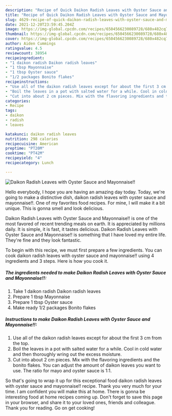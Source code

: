 ```yaml
---
description: "Recipe of Quick Daikon Radish Leaves with Oyster Sauce and Mayonnaise!!"
title: "Recipe of Quick Daikon Radish Leaves with Oyster Sauce and Mayonnaise!!"
slug: 4629-recipe-of-quick-daikon-radish-leaves-with-oyster-sauce-and-mayonnaise
date: 2021-12-20T23:59:45.204Z
image: https://img-global.cpcdn.com/recipes/6504566230089728/680x482cq70/daikon-radish-leaves-with-oyster-sauce-and-mayonnaise-recipe-main-photo.jpg
thumbnail: https://img-global.cpcdn.com/recipes/6504566230089728/680x482cq70/daikon-radish-leaves-with-oyster-sauce-and-mayonnaise-recipe-main-photo.jpg
cover: https://img-global.cpcdn.com/recipes/6504566230089728/680x482cq70/daikon-radish-leaves-with-oyster-sauce-and-mayonnaise-recipe-main-photo.jpg
author: Aiden Cummings
ratingvalue: 4.5
reviewcount: 38954
recipeingredient:
- "1 daikon radish Daikon radish leaves"
- "1 tbsp Mayonnaise"
- "1 tbsp Oyster sauce"
- "1/2 packages Bonito flakes"
recipeinstructions:
- "Use all of the daikon radish leaves except for about the first 3 cm from the top."
- "Boil the leaves in a pot with salted water for a while. Cool in cold water and then thoroughly wring out the excess moisture."
- "Cut into about 2 cm pieces. Mix with the flavoring ingredients and the bonito flakes. You can adjust the amount of daikon leaves you want to use. The ratio for mayo and oyster sauce is 1:1."
categories:
- Recipe
tags:
- daikon
- radish
- leaves

katakunci: daikon radish leaves 
nutrition: 298 calories
recipecuisine: American
preptime: "PT20M"
cooktime: "PT42M"
recipeyield: "4"
recipecategory: Lunch

---
```



![Daikon Radish Leaves with Oyster Sauce and Mayonnaise!!](https://img-global.cpcdn.com/recipes/6504566230089728/680x482cq70/daikon-radish-leaves-with-oyster-sauce-and-mayonnaise-recipe-main-photo.jpg)

Hello everybody, I hope you are having an amazing day today. Today, we're going to make a distinctive dish, daikon radish leaves with oyster sauce and mayonnaise!!. One of my favorites food recipes. For mine, I will make it a bit unique. This is gonna smell and look delicious.



Daikon Radish Leaves with Oyster Sauce and Mayonnaise!! is one of the most favored of recent trending meals on earth. It is appreciated by millions daily. It is simple, it is fast, it tastes delicious. Daikon Radish Leaves with Oyster Sauce and Mayonnaise!! is something that I have loved my entire life. They're fine and they look fantastic.


To begin with this recipe, we must first prepare a few ingredients. You can cook daikon radish leaves with oyster sauce and mayonnaise!! using 4 ingredients and 3 steps. Here is how you cook it.

<!--inarticleads1-->

##### The ingredients needed to make Daikon Radish Leaves with Oyster Sauce and Mayonnaise!!:

1. Take 1 daikon radish Daikon radish leaves
1. Prepare 1 tbsp Mayonnaise
1. Prepare 1 tbsp Oyster sauce
1. Make ready 1/2 packages Bonito flakes




<!--inarticleads2-->

##### Instructions to make Daikon Radish Leaves with Oyster Sauce and Mayonnaise!!:

1. Use all of the daikon radish leaves except for about the first 3 cm from the top.
1. Boil the leaves in a pot with salted water for a while. Cool in cold water and then thoroughly wring out the excess moisture.
1. Cut into about 2 cm pieces. Mix with the flavoring ingredients and the bonito flakes. You can adjust the amount of daikon leaves you want to use. The ratio for mayo and oyster sauce is 1:1.




So that's going to wrap it up for this exceptional food daikon radish leaves with oyster sauce and mayonnaise!! recipe. Thank you very much for your time. I am confident you will make this at home. There is gonna be interesting food at home recipes coming up. Don't forget to save this page in your browser, and share it to your loved ones, friends and colleague. Thank you for reading. Go on get cooking!
